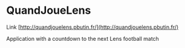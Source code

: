 # QuandJoueLens

Link [http://quandjouelens.pbutin.fr/](http://quandjouelens.pbutin.fr/)

Application with a countdown to the next Lens football match